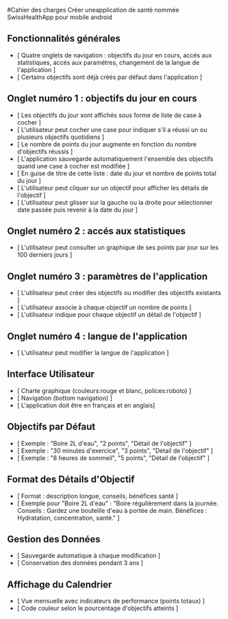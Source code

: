 #Cahier des charges 
Créer uneapplication de santé nommée SwissHealthApp pour mobile android

## Fonctionnalités générales
- [ Quatre onglets de navigation : objectifs du jour en cours, accés aux statistiques, accés aux paramètres, changement de la langue de l'application ]
- [ Certains objectifs sont déjà créés par défaut dans l'application ]

## Onglet numéro 1 : objectifs du jour en cours
- [ Les objectifs du jour sont affichés sous forme de liste de case à cocher ]  
- [ L'utilisateur peut cocher une case pour indiquer s'il a réussi un ou plusieurs objectifs quotidiens ] 
- [ Le nombre de points du jour augmente en fonction du nombre d'objectifs réussis ]
- [ L'application sauvegarde automatiquement l'ensemble des objectifs quand une case à cocher est modifiée ]
- [ En guise de titre de cette liste : date du jour et nombre de points total du jour ]
- [ L'utilisateur peut cliquer sur un objectif pour afficher les détails de l'objectif ]
- [ L'utilisateur peut glisser sur la gauche ou la droite pour sélectionner date passée puis revenir à la date du jour ]


## Onglet numéro 2 : accés aux statistiques
- [ L'utilisateur peut consulter un graphique de ses points par jour sur les 100 derniers jours ]

## Onglet numéro 3 : paramètres de l'application
- [ L'utilisateur peut créer des objectifs ou modifier des objectifs existants ]
- [ L'utilisateur associe à chaque objectif un nombre de points ]
- [ L'utilisateur indique pour chaque objectif un détail de l'objectif ]

## Onglet numéro 4 : langue de l'application
- [ L'utilisateur peut modifier la langue de l'application ]

## Interface Utilisateur
- [ Charte graphique (couleurs:rouge et blanc, polices:roboto) ]
- [ Navigation (bottom navigation) ]
- [ L'application doit être en français et en anglais]

## Objectifs par Défaut
- [ Exemple : "Boire 2L d'eau", "2 points", "Détail de l'objectif" ]
- [ Exemple : "30 minutes d'exercice", "3 points", "Détail de l'objectif" ]
- [ Exemple : "8 heures de sommeil", "5 points", "Détail de l'objectif" ]

## Format des Détails d'Objectif
- [ Format : description longue, conseils, bénéfices santé ]
- [ Exemple pour "Boire 2L d'eau" : "Boire régulièrement dans la journée. Conseils : Gardez une bouteille d'eau à portée de main. Bénéfices : Hydratation, concentration, santé." ]

## Gestion des Données
- [ Sauvegarde automatique à chaque modification ]
- [ Conservation des données pendant 3 ans ]

## Affichage du Calendrier
- [ Vue mensuelle avec indicateurs de performance (points totaux) ]
- [ Code couleur selon le pourcentage d'objectifs atteints ]





